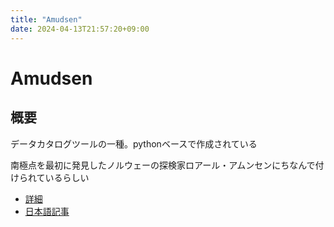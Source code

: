```yaml
---
title: "Amudsen"
date: 2024-04-13T21:57:20+09:00
---
```


# Amudsen

## 概要

データカタログツールの一種。pythonベースで作成されている

南極点を最初に発見したノルウェーの探検家ロアール・アムンセンにちなんで付けられているらしい

- [詳細](https://www.amundsen.io/amundsen/)
- [日本語記事](https://dev.classmethod.jp/articles/getting-started-with-amundsen/)
